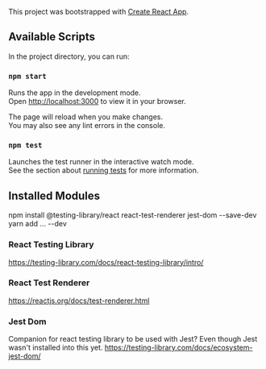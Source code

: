 This project was bootstrapped with [Create React App](https://github.com/facebook/create-react-app).

## Available Scripts

In the project directory, you can run:

### `npm start`

Runs the app in the development mode.\
Open [http://localhost:3000](http://localhost:3000) to view it in your browser.

The page will reload when you make changes.\
You may also see any lint errors in the console.

### `npm test`

Launches the test runner in the interactive watch mode.\
See the section about [running tests](https://facebook.github.io/create-react-app/docs/running-tests) for more information.

## Installed Modules

npm install @testing-library/react react-test-renderer jest-dom --save-dev
yarn add ... --dev

### React Testing Library

https://testing-library.com/docs/react-testing-library/intro/

### React Test Renderer

https://reactjs.org/docs/test-renderer.html

### Jest Dom

Companion for react testing library to be used with Jest? Even though Jest wasn't installed into this yet.
https://testing-library.com/docs/ecosystem-jest-dom/
